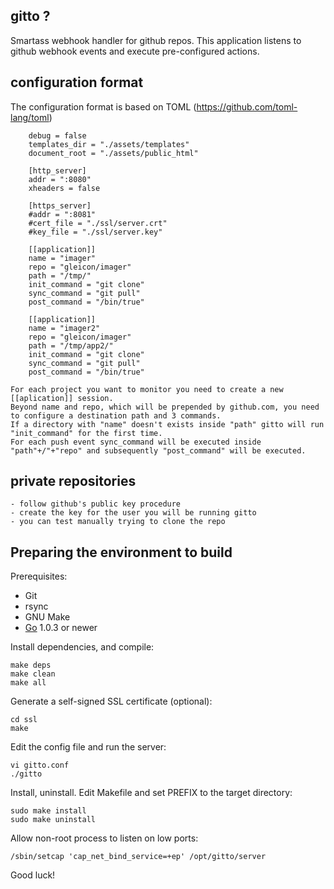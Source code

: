 ## gitto ?

Smartass webhook handler for github repos. 
This application listens to github webhook events and execute pre-configured actions.

## configuration format

  The configuration format is based on TOML (https://github.com/toml-lang/toml)

		debug = false
		templates_dir = "./assets/templates"
		document_root = "./assets/public_html"

		[http_server]
		addr = ":8080"
		xheaders = false

		[https_server]
		#addr = ":8081"
		#cert_file = "./ssl/server.crt"
		#key_file = "./ssl/server.key"

		[[application]]
		name = "imager"
		repo = "gleicon/imager"
		path = "/tmp/"
		init_command = "git clone"
		sync_command = "git pull"
		post_command = "/bin/true"

		[[application]]
		name = "imager2"
		repo = "gleicon/imager"
		path = "/tmp/app2/"
		init_command = "git clone"
		sync_command = "git pull"
		post_command = "/bin/true"

	For each project you want to monitor you need to create a new [[aplication]] session.
	Beyond name and repo, which will be prepended by github.com, you need to configure a destination path and 3 commands.
	If a directory with "name" doesn't exists inside "path" gitto will run "init_command" for the first time.
	For each push event sync_command will be executed inside "path"+/"+"repo" and subsequently "post_command" will be executed.


## private repositories
	- follow github's public key procedure
	- create the key for the user you will be running gitto
	- you can test manually trying to clone the repo 

## Preparing the environment to build

Prerequisites:

- Git
- rsync
- GNU Make
- [Go](http://golang.org) 1.0.3 or newer

Install dependencies, and compile:

	make deps
	make clean
	make all

Generate a self-signed SSL certificate (optional):

	cd ssl
	make

Edit the config file and run the server:

	vi gitto.conf
	./gitto

Install, uninstall. Edit Makefile and set PREFIX to the target directory:

	sudo make install
	sudo make uninstall

Allow non-root process to listen on low ports:

	/sbin/setcap 'cap_net_bind_service=+ep' /opt/gitto/server

Good luck!
